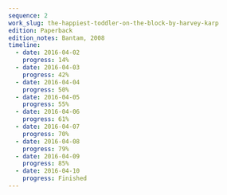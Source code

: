 ```yaml
---
sequence: 2
work_slug: the-happiest-toddler-on-the-block-by-harvey-karp
edition: Paperback
edition_notes: Bantam, 2008
timeline:
  - date: 2016-04-02
    progress: 14%
  - date: 2016-04-03
    progress: 42%
  - date: 2016-04-04
    progress: 50%
  - date: 2016-04-05
    progress: 55%
  - date: 2016-04-06
    progress: 61%
  - date: 2016-04-07
    progress: 70%
  - date: 2016-04-08
    progress: 79%
  - date: 2016-04-09
    progress: 85%
  - date: 2016-04-10
    progress: Finished
---
```

